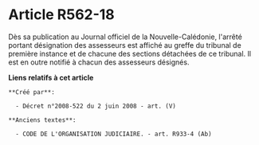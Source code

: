 # Article R562-18

Dès sa publication au Journal officiel de la Nouvelle-Calédonie, l'arrêté portant désignation des assesseurs est affiché au
greffe du tribunal de première instance et de chacune des sections détachées de ce tribunal. Il est en outre notifié à chacun
des assesseurs désignés.

**Liens relatifs à cet article**

	**Créé par**:

	  - Décret n°2008-522 du 2 juin 2008 - art. (V)

	**Anciens textes**:

	  - CODE DE L'ORGANISATION JUDICIAIRE. - art. R933-4 (Ab)
